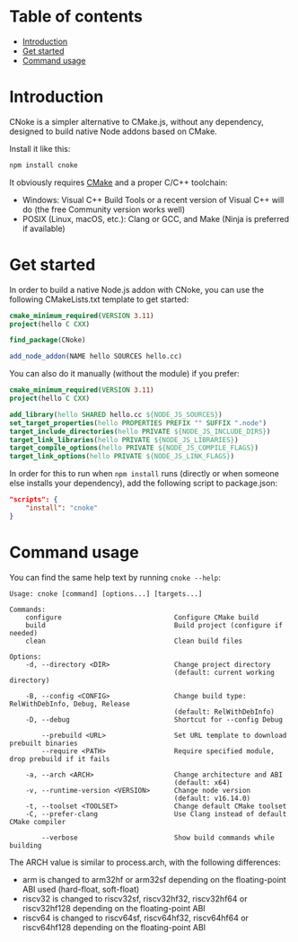 # Table of contents

- [Introduction](#introduction)
- [Get started](#get-started)
- [Command usage](#command-usage)

# Introduction

CNoke is a simpler alternative to CMake.js, without any dependency, designed to build
native Node addons based on CMake.

Install it like this:

```sh
npm install cnoke
```

It obviously requires [CMake](http://www.cmake.org/download/) and a proper C/C++ toolchain:

* Windows: Visual C++ Build Tools or a recent version of Visual C++ will do (the free Community version works well)
* POSIX (Linux, macOS, etc.): Clang or GCC, and Make (Ninja is preferred if available)

# Get started

In order to build a native Node.js addon with CNoke, you can use the following CMakeLists.txt
template to get started:

```cmake
cmake_minimum_required(VERSION 3.11)
project(hello C CXX)

find_package(CNoke)

add_node_addon(NAME hello SOURCES hello.cc)
```

You can also do it manually (without the module) if you prefer:

```cmake
cmake_minimum_required(VERSION 3.11)
project(hello C CXX)

add_library(hello SHARED hello.cc ${NODE_JS_SOURCES})
set_target_properties(hello PROPERTIES PREFIX "" SUFFIX ".node")
target_include_directories(hello PRIVATE ${NODE_JS_INCLUDE_DIRS})
target_link_libraries(hello PRIVATE ${NODE_JS_LIBRARIES})
target_compile_options(hello PRIVATE ${NODE_JS_COMPILE_FLAGS})
target_link_options(hello PRIVATE ${NODE_JS_LINK_FLAGS})
```

In order for this to run when `npm install` runs (directly or when someone else installs
your dependency), add the following script to package.json:

```json
"scripts": {
    "install": "cnoke"
}
```

# Command usage

You can find the same help text by running `cnoke --help`:

```
Usage: cnoke [command] [options...] [targets...]

Commands:
    configure                            Configure CMake build
    build                                Build project (configure if needed)
    clean                                Clean build files

Options:
    -d, --directory <DIR>                Change project directory
                                         (default: current working directory)

    -B, --config <CONFIG>                Change build type: RelWithDebInfo, Debug, Release
                                         (default: RelWithDebInfo)
    -D, --debug                          Shortcut for --config Debug

        --prebuild <URL>                 Set URL template to download prebuilt binaries
        --require <PATH>                 Require specified module, drop prebuild if it fails

    -a, --arch <ARCH>                    Change architecture and ABI
                                         (default: x64)
    -v, --runtime-version <VERSION>      Change node version
                                         (default: v16.14.0)
    -t, --toolset <TOOLSET>              Change default CMake toolset
    -C, --prefer-clang                   Use Clang instead of default CMake compiler

        --verbose                        Show build commands while building
```

The ARCH value is similar to process.arch, with the following differences:

- arm is changed to arm32hf or arm32sf depending on the floating-point ABI used (hard-float, soft-float)
- riscv32 is changed to riscv32sf, riscv32hf32, riscv32hf64 or riscv32hf128 depending on the floating-point ABI
- riscv64 is changed to riscv64sf, riscv64hf32, riscv64hf64 or riscv64hf128 depending on the floating-point ABI
